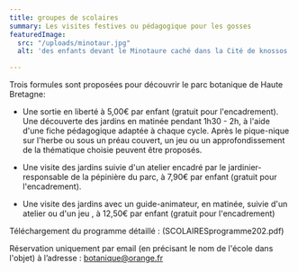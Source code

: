 ```yaml
---
title: groupes de scolaires
summary: Les visites festives ou pédagogique pour les gosses
featuredImage:
  src: "/uploads/minotaur.jpg"
  alt: 'des enfants devant le Minotaure caché dans la Cité de knossos '

---
```

Trois formules sont proposées pour découvrir le parc botanique de Haute Bretagne:

- Une sortie en liberté à 5,00€ par enfant (gratuit pour l'encadrement). Une découverte des jardins en matinée pendant 1h30 - 2h, à l'aide d'une fiche pédagogique adaptée à chaque cycle. Après le pique-nique sur l'herbe ou sous un préau couvert, un jeu ou un approfondissement de la thématique choisie peuvent être proposés.

- Une visite des jardins suivie d'un atelier encadré par le jardinier-responsable de la pépinière du parc, à 7,90€ par enfant (gratuit pour l'encadrement).

- Une visite des jardins avec un guide-animateur, en matinée, suivie d'un atelier ou d'un jeu , à 12,50€ par enfant (gratuit pour l'encadrement)

Téléchargement du programme détaillé : (SCOLAIRESprogramme202.pdf)

Réservation uniquement par email (en précisant le nom de l'école dans l'objet) à l’adresse : botanique@orange.fr